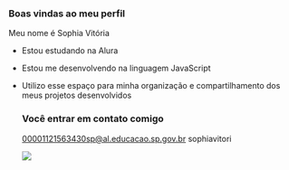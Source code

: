 ### Boas vindas ao meu perfil

Meu nome é Sophia Vitória

- Estou estudando na Alura
- Estou me desenvolvendo na linguagem JavaScript
- Utilizo esse espaço para minha organização e compartilhamento dos meus projetos desenvolvidos

  ### Você entrar em contato comigo

  00001121563430sp@al.educacao.sp.gov.br
  sophiavitori

  ![](https://tenor.com/pt-BR/view/freezing-cold-im-cold-thats-cold-im-shaking-its-cold-gif-16342527)
